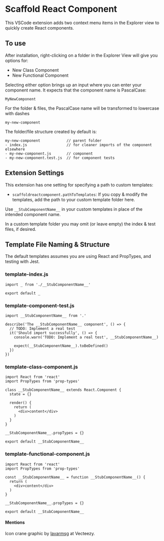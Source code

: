 # Scaffold React Component

This VSCode extension adds two context menu items in the Explorer view to quickly create React components.

## To use

After installation, right-clicking on a folder in the Explorer View will give you options for:

- New Class Component
- New Functional Component

Selecting either option brings up an input where you can enter your component name. It expects that the component name is PascalCase:

`MyNewComponent`

For the folder & files, the PascalCase name will be transformed to lowercase with dashes

`my-new-component`

The folder/file structure created by default is:

```
my-new-component            // parent folder
- index.js                  // for cleaner imports of the component elsewhere
- my-new-component.js       // component
- my-new-component.test.js  // for component tests
```

## Extension Settings

This extension has one setting for specifying a path to custom templates:

* `scaffoldreactcomponent.pathToTemplates`: If you copy & modify the templates, add the path to your custom template folder here.

Use `__StubComponentName__` in your custom templates in place of the intended component name. 

In a custom template folder you may omit (or leave empty) the index & test files, if desired.

## Template File Naming & Structure

The default templates assumes you are using React and PropTypes, and testing with Jest.

### template-index.js

```
import _ from './__StubComponentName__'

export default _
```

### template-component-test.js

```
import __StubComponentName__ from '.'

describe('The __StubComponentName__ component', () => {
  // TODO: Implement a real test
  it('Should import successfully', () => {    
    console.warn('TODO: Implement a real test', __StubComponentName__)

    expect(__StubComponentName__).toBeDefined()
  })
})
```

### template-class-component.js

```
import React from 'react'
import PropTypes from 'prop-types'

class __StubComponentName__ extends React.Component {
  state = {}

  render() {
    return (
      <div>content</div>
    )
  }
}

__StubComponentName__.propTypes = {}

export default __StubComponentName__
```

### template-functional-component.js

```
import React from 'react'
import PropTypes from 'prop-types'

const __StubComponentName__ = function __StubComponentName__() {
  return (
    <div>content</div>
  )
}

__StubComponentName__.propTypes = {}

export default __StubComponentName__
```

#### Mentions

Icon crane graphic by [lavarmsg](https://www.vecteezy.com/members/lavarmsg) at Vecteezy.